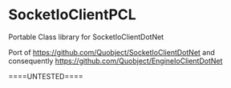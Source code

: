 SocketIoClientPCL
=================

Portable Class library for SocketIoClientDotNet

Port of https://github.com/Quobject/SocketIoClientDotNet and consequently https://github.com/Quobject/EngineIoClientDotNet


====UNTESTED====
